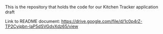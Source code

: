 This is the repository that holds the code for our Kitchen Tracker application draft

Link to README document:
https://drive.google.com/file/d/1c0p4rZ-TP2Cyipbn-laP5dSVGdvXdz65/view
